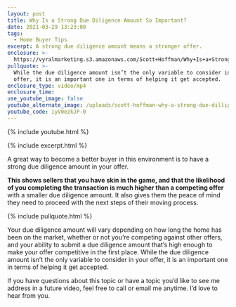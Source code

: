```yaml
---
layout: post
title: Why Is a Strong Due Diligence Amount So Important?
date: 2021-03-29 13:23:00
tags:
  - Home Buyer Tips
excerpt: A strong due diligence amount means a stronger offer.
enclosure: >-
  https://vyralmarketing.s3.amazonaws.com/Scott+Hoffman/Why+Is+a+Strong+Due+Diligence+Amount+So+Important_.mp4
pullquote: >-
  While the due diligence amount isn’t the only variable to consider in your
  offer, it is an important one in terms of helping it get accepted.
enclosure_type: video/mp4
enclosure_time:
use_youtube_image: false
youtube_alternate_image: /uploads/scott-hoffman-why-a-strong-due-dilligence-important-yt.jpg
youtube_code: iyV0ezkJP-0
---
```

{% include youtube.html %}

{% include excerpt.html %}

A great way to become a better buyer in this environment is to have a strong due diligence amount in your offer.&nbsp;

**This shows sellers that you have skin in the game, and that the likelihood of you completing the transaction is much higher than a competing offer** with a smaller due diligence amount. It also gives them the peace of mind they need to proceed with the next steps of their moving process.&nbsp;

{% include pullquote.html %}

Your due diligence amount will vary depending on how long the home has been on the market, whether or not you’re competing against other offers, and your ability to submit a due diligence amount that’s high enough to make your offer competitive in the first place. While the due diligence amount isn’t the only variable to consider in your offer, it is an important one in terms of helping it get accepted.&nbsp;

If you have questions about this topic or have a topic you’d like to see me address in a future video, feel free to call or email me anytime. I’d love to hear from you.
